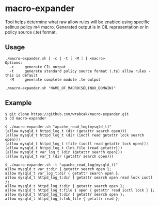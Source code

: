 # macro-expander

Tool helps determine what raw allow rules will be enabled using specific selinux policy m4 macro.
Generated output is in CIL representation or in policy source (.te) format.

## Usage

    ./macro-expander.sh [ -c | -t [ -M ] ] <macro>
    Options:
      -c     generate CIL output
      -t     generate standard policy source format (.te) allow rules - this is default
      -M     generate complete module .te output

    ./macro-expander.sh "NAME_OF_MACRO(SELINUX_DOMAIN)"

## Example

    $ git clone https://github.com/wrabcak/macro-expander.git
    $ cd macro-expander

    $ ./macro-expander.sh "apache_read_log(mysqld_t)"
    (allow mysqld_t httpd_log_t (dir (getattr search open)))
    (allow mysqld_t httpd_log_t (dir (ioctl read getattr lock search open)))
    (allow mysqld_t httpd_log_t (file (ioctl read getattr lock open)))
    (allow mysqld_t httpd_log_t (lnk_file (read getattr)))
    (allow mysqld_t var_log_t (dir (getattr search open)))
    (allow mysqld_t var_t (dir (getattr search open)))

    $ ./macro-expander.sh -t "apache_read_log(mysqld_t)"
    allow mysqld_t var_t:dir { getattr search open };
    allow mysqld_t var_log_t:dir { getattr search open };
    allow mysqld_t httpd_log_t:dir { getattr search open read lock ioctl };
    allow mysqld_t httpd_log_t:dir { getattr search open };
    allow mysqld_t httpd_log_t:file { open { getattr read ioctl lock } };
    allow mysqld_t httpd_log_t:dir { getattr search open };
    allow mysqld_t httpd_log_t:lnk_file { getattr read };
